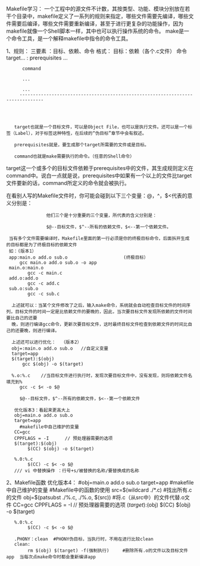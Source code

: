 Makefile学习：
    一个工程中的源文件不计数，其按类型、功能、模块分别放在若干个目录中，makefile定义了一系列的规则来指定，哪些文件需要先编译，哪些文件需要后编译，哪些文件需要重新编译，甚至于进行更复杂的功能操作，因为makefile就像一个Shell脚本一样，其中也可以执行操作系统的命令。
make是一个命令工具，是一个解释makefile中指令的命令工具。

1、规则：
   三要素 ：目标、依赖、命令
   格式：
   目标：依赖（各个.c文件）
         命令 
target... : prerequisites ...

          command

          ...

          ...
         -------------------------------------------------------------------------------
         
         
         

       target也就是一个目标文件，可以是Object File，也可以是执行文件。还可以是一个标签（Label），对于标签这种特性，在后续的“伪目标”章节中会有叙述。

       prerequisites就是，要生成那个target所需要的文件或是目标。

       command也就是make需要执行的命令。（任意的Shell命令）
target这一个或多个的目标文件依赖于prerequisites中的文件，其生成规则定义在command中。说白一点就是说，prerequisites中如果有一个以上的文件比target文件要新的话，command所定义的命令就会被执行。

在看别人写的Makefile文件时，你可能会碰到以下三个变量：$@，$^，$<代表的意义分别是： 

                   他们三个是十分重要的三个变量，所代表的含义分别是：

                   $@--目标文件，$^--所有的依赖文件，$<--第一个依赖文件。
                   
     当有多个文件需要编译时，Makefile里面的第一行必须是你的终极目标命令，后面拆开生成的目标都是为了终极目标的依赖文件
     如：(版本1）
     app:main.o add.o sub.o                     (终极目标）
         gcc main.o add.o sub.o -o app
     main.o:main.o
            gcc -c main.c
     add.o:add.o
            gcc -c add.c
     sub.o:sub.o
            gcc -c sub.c
            
      上述就可以：当某个文件修改了之后，输入make命令，系统就会自动检查目标文件的时间序列，目标文件的时间一定是比依赖文件的要晚的，因此，当次要目标文件发现所依赖的文件时间要比自己的还要
      晚，则进行编译gcc命令，更新次要目标文件，这时最终目标文件检查到依赖文件的时间比自己的还要晚，则进行编译。
            
      上述还可以进行优化：  （版本2）
      obj=:main.o add.o sub.o   //自定义变量
      target=app
      $(target):$(obj)
          gcc $(obj) -o $(target)
          
      %.o:%.c    //当目标文件进行执行时，发现次要目标文件中，没有发现，则将依赖文件名填充到%
         gcc -c $< -o $@
         
         $@--目标文件，$^--所有的依赖文件，$<--第一个依赖文件
         
       优化版本3：看起来更高大上
       obj=main.o add.o sub.o
       target=app
         #makefile中自己维护的变量
       CC=gcc
       CPPFLAGS = -I      // 预处理器需要的选项
       $(target):$(obj)
            $(CC) $(obj) -o $(target)
            
       %.0:%.c
            $(CC) -c $< -o $@
       /// vi 中替换操作 ：行号+s/被替换的名称/要替换成的名称 
       
 2、Makefile函数
       优化版本4：
        #obj=main.o add.o sub.o
       target=app
         #makefile中自己维护的变量
         #Makefile中的函数的使用
       src=$(wildcard ./*.c)    #找出所有.c的文件
       obj=$(patsubst ./%.c, ./%.o, $(src))   #将.c（从src中）的文件代替.o文件
       CC=gcc
       CPPFLAGS = -I      // 预处理器需要的选项
       $(target):$(obj)
            $(CC) $(obj) -o $(target)
            
       %.0:%.c
            $(CC) -c $< -o $@
            
       .PHONY：clean  #PHONY伪目标，当执行时，不用在进行比较clean    
       clean:
            rm $(obj) $(target) -f(强制执行)     #删除所有.o的文件以及目标文件app  当每次点make命令时都会重新编译app
 
       
          
            
                   
                   
                   
                   
